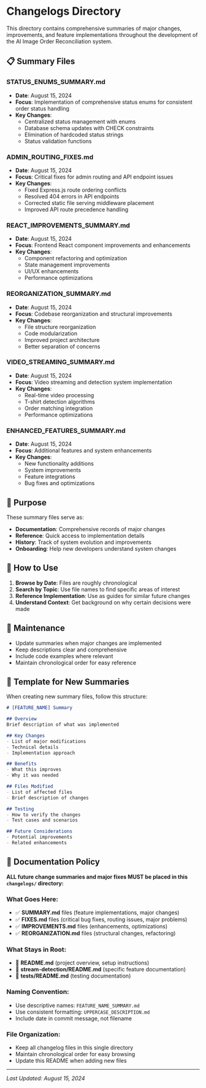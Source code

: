 # Changelogs Directory

This directory contains comprehensive summaries of major changes, improvements, and feature implementations throughout the development of the AI Image Order Reconciliation system.

## 📋 Summary Files

### **STATUS_ENUMS_SUMMARY.md**
- **Date**: August 15, 2024
- **Focus**: Implementation of comprehensive status enums for consistent order status handling
- **Key Changes**: 
  - Centralized status management with enums
  - Database schema updates with CHECK constraints
  - Elimination of hardcoded status strings
  - Status validation functions

### **ADMIN_ROUTING_FIXES.md**
- **Date**: August 15, 2024
- **Focus**: Critical fixes for admin routing and API endpoint issues
- **Key Changes**:
  - Fixed Express.js route ordering conflicts
  - Resolved 404 errors in API endpoints
  - Corrected static file serving middleware placement
  - Improved API route precedence handling

### **REACT_IMPROVEMENTS_SUMMARY.md**
- **Date**: August 15, 2024
- **Focus**: Frontend React component improvements and enhancements
- **Key Changes**:
  - Component refactoring and optimization
  - State management improvements
  - UI/UX enhancements
  - Performance optimizations

### **REORGANIZATION_SUMMARY.md**
- **Date**: August 15, 2024
- **Focus**: Codebase reorganization and structural improvements
- **Key Changes**:
  - File structure reorganization
  - Code modularization
  - Improved project architecture
  - Better separation of concerns

### **VIDEO_STREAMING_SUMMARY.md**
- **Date**: August 15, 2024
- **Focus**: Video streaming and detection system implementation
- **Key Changes**:
  - Real-time video processing
  - T-shirt detection algorithms
  - Order matching integration
  - Performance optimizations

### **ENHANCED_FEATURES_SUMMARY.md**
- **Date**: August 15, 2024
- **Focus**: Additional features and system enhancements
- **Key Changes**:
  - New functionality additions
  - System improvements
  - Feature integrations
  - Bug fixes and optimizations

## 🎯 Purpose

These summary files serve as:
- **Documentation**: Comprehensive records of major changes
- **Reference**: Quick access to implementation details
- **History**: Track of system evolution and improvements
- **Onboarding**: Help new developers understand system changes

## 📖 How to Use

1. **Browse by Date**: Files are roughly chronological
2. **Search by Topic**: Use file names to find specific areas of interest
3. **Reference Implementation**: Use as guides for similar future changes
4. **Understand Context**: Get background on why certain decisions were made

## 🔄 Maintenance

- Update summaries when major changes are implemented
- Keep descriptions clear and comprehensive
- Include code examples where relevant
- Maintain chronological order for easy reference

## 📝 Template for New Summaries

When creating new summary files, follow this structure:

```markdown
# [FEATURE_NAME] Summary

## Overview
Brief description of what was implemented

## Key Changes
- List of major modifications
- Technical details
- Implementation approach

## Benefits
- What this improves
- Why it was needed

## Files Modified
- List of affected files
- Brief description of changes

## Testing
- How to verify the changes
- Test cases and scenarios

## Future Considerations
- Potential improvements
- Related enhancements
```

## 📁 Documentation Policy

**ALL future change summaries and major fixes MUST be placed in this `changelogs/` directory:**

### **What Goes Here:**
- ✅ **SUMMARY.md** files (feature implementations, major changes)
- ✅ **FIXES.md** files (critical bug fixes, routing issues, major problems)
- ✅ **IMPROVEMENTS.md** files (enhancements, optimizations)
- ✅ **REORGANIZATION.md** files (structural changes, refactoring)

### **What Stays in Root:**
- 📖 **README.md** (project overview, setup instructions)
- 📖 **stream-detection/README.md** (specific feature documentation)
- 📖 **__tests__/README.md** (testing documentation)

### **Naming Convention:**
- Use descriptive names: `FEATURE_NAME_SUMMARY.md`
- Use consistent formatting: `UPPERCASE_DESCRIPTION.md`
- Include date in commit message, not filename

### **File Organization:**
- Keep all changelog files in this single directory
- Maintain chronological order for easy browsing
- Update this README when adding new files

---

*Last Updated: August 15, 2024* 